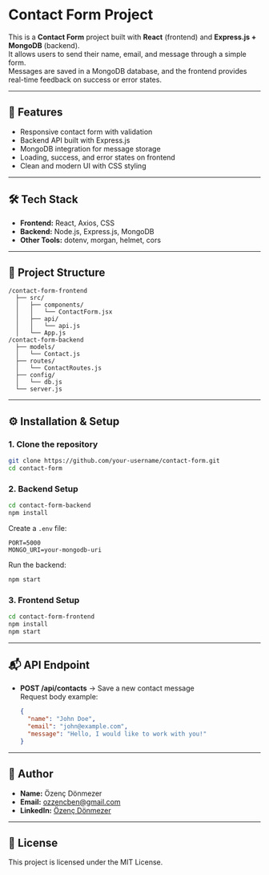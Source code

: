 # Contact Form Project

This is a **Contact Form** project built with **React** (frontend) and **Express.js + MongoDB** (backend).  
It allows users to send their name, email, and message through a simple form.  
Messages are saved in a MongoDB database, and the frontend provides real-time feedback on success or error states.

---

## 🚀 Features
- Responsive contact form with validation  
- Backend API built with Express.js  
- MongoDB integration for message storage  
- Loading, success, and error states on frontend  
- Clean and modern UI with CSS styling  

---

## 🛠️ Tech Stack
- **Frontend:** React, Axios, CSS  
- **Backend:** Node.js, Express.js, MongoDB  
- **Other Tools:** dotenv, morgan, helmet, cors  

---

## 📂 Project Structure
```
/contact-form-frontend
  ├── src/
  │   ├── components/
  │   │   └── ContactForm.jsx
  │   ├── api/
  │   │   └── api.js
  │   └── App.js
/contact-form-backend
  ├── models/
  │   └── Contact.js
  ├── routes/
  │   └── ContactRoutes.js
  ├── config/
  │   └── db.js
  └── server.js
```

---

## ⚙️ Installation & Setup

### 1. Clone the repository
```bash
git clone https://github.com/your-username/contact-form.git
cd contact-form
```

### 2. Backend Setup
```bash
cd contact-form-backend
npm install
```
Create a `.env` file:
```
PORT=5000
MONGO_URI=your-mongodb-uri
```

Run the backend:
```bash
npm start
```

### 3. Frontend Setup
```bash
cd contact-form-frontend
npm install
npm start
```

---

## 📬 API Endpoint

- **POST /api/contacts** → Save a new contact message  
  Request body example:
  ```json
  {
    "name": "John Doe",
    "email": "john@example.com",
    "message": "Hello, I would like to work with you!"
  }
  ```

---

## 👤 Author
- **Name:** Özenç Dönmezer  
- **Email:** ozzencben@gmail.com  
- **LinkedIn:** [Özenç Dönmezer](https://www.linkedin.com/in/%C3%B6zen%C3%A7-d%C3%B6nmezer-769125357/)  

---

## 📄 License
This project is licensed under the MIT License.
